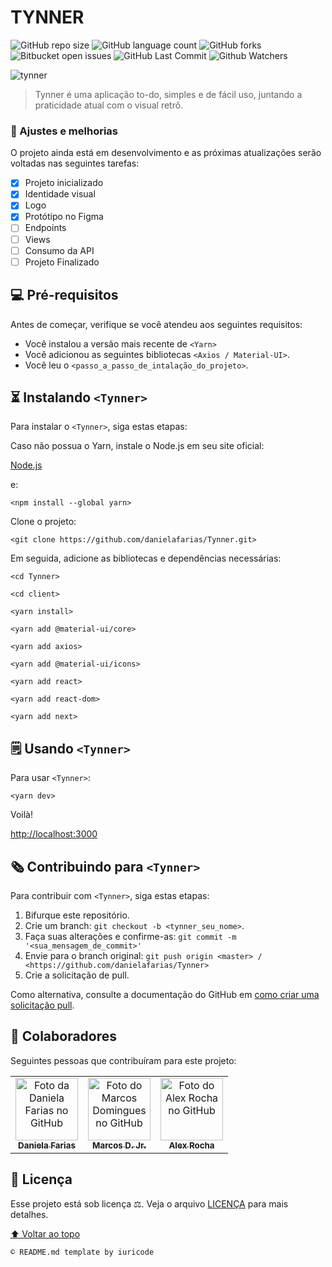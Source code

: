 # TYNNER

![GitHub repo size](https://img.shields.io/github/repo-size/danielafarias/Tynner?style=for-the-badge)
![GitHub language count](https://img.shields.io/github/languages/count/danielafarias/Tynner?style=for-the-badge)
![GitHub forks](https://img.shields.io/chocolatey/dt/Tynner?style=for-the-badge)
![Bitbucket open issues](https://img.shields.io/bitbucket/issues/danielafarias/Tynner?style=for-the-badge)
![GitHub Last Commit](https://img.shields.io/github/last-commit/danielafarias/Tynner?style=for-the-badge)
![Github Watchers](https://img.shields.io/github/watchers/danielafarias/Tynner?style=for-the-badge)

![tynner](https://user-images.githubusercontent.com/79869120/134448581-54772a03-3a72-4978-8507-450ce437cfeb.png)


> Tynner é uma aplicação to-do, simples e de fácil uso, juntando a praticidade atual com o visual retrô.

### 💚 Ajustes e melhorias

O projeto ainda está em desenvolvimento e as próximas atualizações serão voltadas nas seguintes tarefas:

- [x] Projeto inicializado
- [x] Identidade visual
- [x] Logo
- [x] Protótipo no Figma
- [ ] Endpoints
- [ ] Views
- [ ] Consumo da API
- [ ] Projeto Finalizado

## 💻 Pré-requisitos

Antes de começar, verifique se você atendeu aos seguintes requisitos:

* Você instalou a versão mais recente de `<Yarn>`
* Você adicionou as seguintes bibliotecas  `<Axios / Material-UI>`.
* Você leu o `<passo_a_passo_de_intalação_do_projeto>`.

## ⏳ Instalando `<Tynner>`

Para instalar o `<Tynner>`, siga estas etapas:

Caso não possua o Yarn, instale o Node.js em seu site oficial:

[Node.js](https://nodejs.org/en/download/)

e:

```
<npm install --global yarn>
```

Clone o projeto:
```
<git clone https://github.com/danielafarias/Tynner.git>
```

Em seguida, adicione as bibliotecas e dependências necessárias:
```
<cd Tynner>
```
```
<cd client>
```
```
<yarn install>
```
```
<yarn add @material-ui/core>
```
```
<yarn add axios>
```
```
<yarn add @material-ui/icons>
```
```
<yarn add react>
```
```
<yarn add react-dom>
```
```
<yarn add next>
```

## 🗒 Usando `<Tynner>`

Para usar `<Tynner>`:

```
<yarn dev>
```

Voilà!

[http://localhost:3000](http://localhost:3000)


## 🗞 Contribuindo para `<Tynner>`

Para contribuir com `<Tynner>`, siga estas etapas:

1. Bifurque este repositório.
2. Crie um branch: `git checkout -b <tynner_seu_nome>`.
3. Faça suas alterações e confirme-as: `git commit -m '<sua_mensagem_de_commit>'`
4. Envie para o branch original: `git push origin <master> / <https://github.com/danielafarias/Tynner>`
5. Crie a solicitação de pull.

Como alternativa, consulte a documentação do GitHub em [como criar uma solicitação pull](https://help.github.com/en/github/collaborating-with-issues-and-pull-requests/creating-a-pull-request).

## 🤝 Colaboradores

Seguintes pessoas que contribuíram para este projeto:

<table>
  <tr>
    <td align="center">
      <a href="https://github.com/danielafarias">
        <img src="https://avatars.githubusercontent.com/u/79869120?v=4" width="100px;" alt="Foto da Daniela Farias no GitHub"/><br>
        <sub>
          <b>Daniela Farias</b>
        </sub>
      </a>
    </td>
    <td align="center">
      <a href="https://github.com/marcosdjr">
        <img src="https://avatars.githubusercontent.com/u/81446213?v=4" width="100px;" alt="Foto do Marcos Domingues no GitHub"/><br>
        <sub>
          <b>Marcos D. Jr.</b>
        </sub>
      </a>
    </td>
    <td align="center">
      <a href="https://github.com/alexrocha97">
        <img src="https://avatars.githubusercontent.com/u/81331643?v=4" width="100px;" alt="Foto do Alex Rocha no GitHub"/><br>
        <sub>
          <b>Alex Rocha</b>
        </sub>
      </a>
    </td>
  </tr>
</table>

## 📜 Licença

Esse projeto está sob licença ⚖️. Veja o arquivo [LICENÇA](LICENSE.md) para mais detalhes.

[⬆ Voltar ao topo](#tynner)<br>

```
© README.md template by iuricode
```
